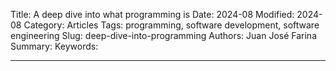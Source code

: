 Title: A deep dive into what programming is
Date: 2024-08
Modified: 2024-08
Category: Articles
Tags: programming, software development, software engineering
Slug: deep-dive-into-programming
Authors: Juan José Farina
Summary: 
Keywords: 

---

